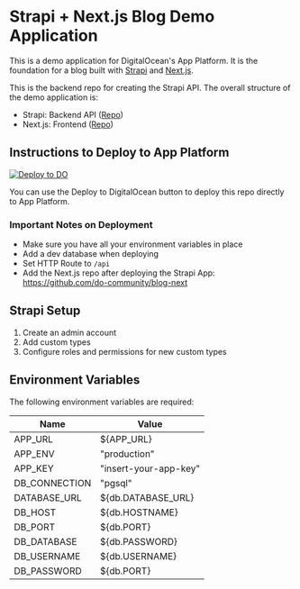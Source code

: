 # Strapi + Next.js Blog Demo Application

This is a demo application for DigitalOcean's App Platform. It is the foundation for a blog built with [Strapi](https://strapi.io/) and [Next.js](https://nextjs.org/).

This is the backend repo for creating the Strapi API. The overall structure of the demo application is:

-   Strapi: Backend API ([Repo](https://github.com/do-community/blog-strapi))
-   Next.js: Frontend ([Repo](https://github.com/do-community/blog-next))

## Instructions to Deploy to App Platform

[![Deploy to DO](https://mp-assets1.sfo2.digitaloceanspaces.com/deploy-to-do/do-btn-blue.svg)](https://cloud.digitalocean.com/apps/new?repo=https://github.com/do-community/blog-strapi/tree/master)

You can use the Deploy to DigitalOcean button to deploy this repo directly to App Platform.


### Important Notes on Deployment

-   Make sure you have all your environment variables in place
-   Add a dev database when deploying
-   Set HTTP Route to `/api`
-   Add the Next.js repo after deploying the Strapi App: https://github.com/do-community/blog-next

## Strapi Setup

1. Create an admin account
1. Add custom types
1. Configure roles and permissions for new custom types

## Environment Variables

The following environment variables are required:

| Name          | Value                 |
| ------------- | --------------------- |
| APP_URL       | ${APP_URL}            |
| APP_ENV       | "production"          |
| APP_KEY       | "insert-your-app-key" |
| DB_CONNECTION | "pgsql"               |
| DATABASE_URL  | ${db.DATABASE_URL}    |
| DB_HOST       | ${db.HOSTNAME}        |
| DB_PORT       | ${db.PORT}            |
| DB_DATABASE   | ${db.PASSWORD}        |
| DB_USERNAME   | ${db.USERNAME}        |
| DB_PASSWORD   | ${db.PORT}            |
